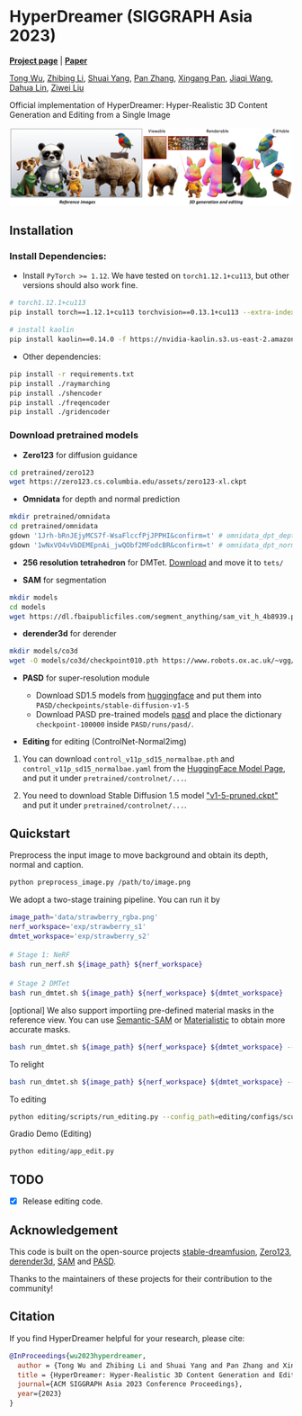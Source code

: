 # HyperDreamer (SIGGRAPH Asia 2023)

[**Project page**](https://ys-imtech.github.io/HyperDreamer/) | [**Paper**](https://arxiv.org/abs/2312.04543)

[Tong Wu](https://wutong16.github.io/), [Zhibing Li](https://wutong16.github.io/), [Shuai Yang](https://ys-imtech.github.io/), [Pan Zhang](https://panzhang0212.github.io/), [Xingang Pan](https://xingangpan.github.io/), [Jiaqi Wang](https://myownskyw7.github.io/), [Dahua Lin](http://dahua.me/), [Ziwei Liu](https://liuziwei7.github.io/)

Official implementation of HyperDreamer: Hyper-Realistic 3D Content Generation and Editing from a Single Image

![](assets/teaser.png)

## Installation

### Install Dependencies:

- Install `PyTorch >= 1.12`. We have tested on `torch1.12.1+cu113`, but other versions should also work fine.
```sh
# torch1.12.1+cu113
pip install torch==1.12.1+cu113 torchvision==0.13.1+cu113 --extra-index-url https://download.pytorch.org/whl/cu113
```

```sh
# install kaolin
pip install kaolin==0.14.0 -f https://nvidia-kaolin.s3.us-east-2.amazonaws.com/torch-1.12.1_cu113.html
```

- Other dependencies:
```sh
pip install -r requirements.txt
pip install ./raymarching
pip install ./shencoder
pip install ./freqencoder
pip install ./gridencoder
```

### Download pretrained models

- **Zero123** for diffusion guidance
```sh
cd pretrained/zero123
wget https://zero123.cs.columbia.edu/assets/zero123-xl.ckpt
```

- **Omnidata** for depth and normal prediction
```sh
mkdir pretrained/omnidata
cd pretrained/omnidata
gdown '1Jrh-bRnJEjyMCS7f-WsaFlccfPjJPPHI&confirm=t' # omnidata_dpt_depth_v2.ckpt
gdown '1wNxVO4vVbDEMEpnAi_jwQObf2MFodcBR&confirm=t' # omnidata_dpt_normal_v2.ckpt
```

- **256 resolution tetrahedron** for DMTet. [Download](https://drive.google.com/file/d/1lgvEKNdsbW5RS4gVxJbgBS4Ac92moGSa/view?usp=sharing) and move it to `tets/`

- **SAM** for segmentation
```sh
mkdir models
cd models
wget https://dl.fbaipublicfiles.com/segment_anything/sam_vit_h_4b8939.pth
```

- **derender3d** for derender
```sh
mkdir models/co3d
wget -O models/co3d/checkpoint010.pth https://www.robots.ox.ac.uk/~vgg/research/derender3d/data/co3d.pth
```

- **PASD** for super-resolution module
  - Download SD1.5 models from [huggingface](https://huggingface.co/runwayml/stable-diffusion-v1-5) and put them into `PASD/checkpoints/stable-diffusion-v1-5`
  - Download PASD pre-trained models [pasd](https://public-vigen-video.oss-cn-shanghai.aliyuncs.com/robin/models/PASD/pasd.zip) and place the dictionary `checkpoint-100000` inside `PASD/runs/pasd/`.


- **Editing** for editing (ControlNet-Normal2img)

1) You can download `control_v11p_sd15_normalbae.pth` and `control_v11p_sd15_normalbae.yaml` from the [HuggingFace Model Page](https://huggingface.co/lllyasviel/ControlNet-v1-1/tree/main), and put it under `pretrained/controlnet/...`.

2) You need to download Stable Diffusion 1.5 model ["v1-5-pruned.ckpt"](https://huggingface.co/runwayml/stable-diffusion-v1-5/tree/main) and put it under `pretrained/controlnet/...`.


## Quickstart
 
Preprocess the input image to move background and obtain its depth, normal and caption.
```sh
python preprocess_image.py /path/to/image.png
```

We adopt a two-stage training pipeline. You can run it by
```sh
image_path='data/strawberry_rgba.png'
nerf_workspace='exp/strawberry_s1'
dmtet_workspace='exp/strawberry_s2'

# Stage 1: NeRF
bash run_nerf.sh ${image_path} ${nerf_workspace}

# Stage 2 DMTet
bash run_dmtet.sh ${image_path} ${nerf_workspace} ${dmtet_workspace}
```

[optional] We also support importiing pre-defined material masks in the reference view. You can use [Semantic-SAM](https://github.com/UX-Decoder/Semantic-SAM) or [Materialistic](https://github.com/prafull7/materialistic) to obtain more accurate masks.
```sh
bash run_dmtet.sh ${image_path} ${nerf_workspace} ${dmtet_workspace} --material_masks material_masks/xxx.npy
```

To relight
```sh
bash run_dmtet.sh ${image_path} ${nerf_workspace} ${dmtet_workspace} --test --relight_sg envmaps/lgtSGs_studio.npy
```

To editing
```sh
python editing/scripts/run_editing.py --config_path=editing/configs/sculpture.yaml
```

Gradio Demo (Editing)
```sh
python editing/app_edit.py
```
## TODO

- [x] Release editing code.

## Acknowledgement

This code is built on the open-source projects [stable-dreamfusion](https://github.com/ashawkey/stable-dreamfusion), [Zero123](https://github.com/cvlab-columbia/zero123), [derender3d](https://github.com/Brummi/derender3d), [SAM](https://github.com/facebookresearch/segment-anything) and [PASD](https://github.com/yangxy/PASD).

Thanks to the maintainers of these projects for their contribution to the community!

## Citation

If you find HyperDreamer helpful for your research, please cite:
```bibtex
@InProceedings{wu2023hyperdreamer,
  author = {Tong Wu and Zhibing Li and Shuai Yang and Pan Zhang and Xingang Pan and Jiaqi Wang and Dahua Lin and Ziwei Liu},
  title = {HyperDreamer: Hyper-Realistic 3D Content Generation and Editing from a Single Image},
  journal={ACM SIGGRAPH Asia 2023 Conference Proceedings},
  year={2023}
}
```
